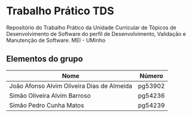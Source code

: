 # Trabalho Prático TDS
Repositório do Trabalho Prático da Unidade Curricular de Tópicos de Desenvolvimento de Software do perfil de Desenvolvimento, Validação e Manutenção de Software. MEI - UMinho

## Elementos do grupo 

| Nome                               | Número  |
|------------------------------------|---------|
| João Afonso Alvim Oliveira Dias de Almeida | pg53902 |
| Simão Oliveira Alvim Barroso       | pg54236 |
| Simão Pedro Cunha Matos            | pg54239 |
